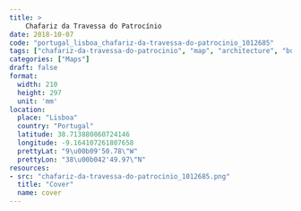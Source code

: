 ```yaml
---
title: > 
    Chafariz da Travessa do Patrocínio
date: 2018-10-07
code: "portugal_lisboa_chafariz-da-travessa-do-patrocinio_1012685"
tags: ["chafariz-da-travessa-do-patrocinio", "map", "architecture", "buildings", "Lisboa", "Portugal"]
categories: ["Maps"]
draft: false
format:
  width: 210
  height: 297
  unit: 'mm'
location:
  place: "Lisboa"
  country: "Portugal"
  latitude: 38.713880860724146
  longitude: -9.164107261807658
  prettyLat: "9\u00b09'50.78\"W"
  prettyLon: "38\u00b042'49.97\"N"
resources:
- src: "chafariz-da-travessa-do-patrocinio_1012685.png"
  title: "Cover"
  name: cover
---
```

